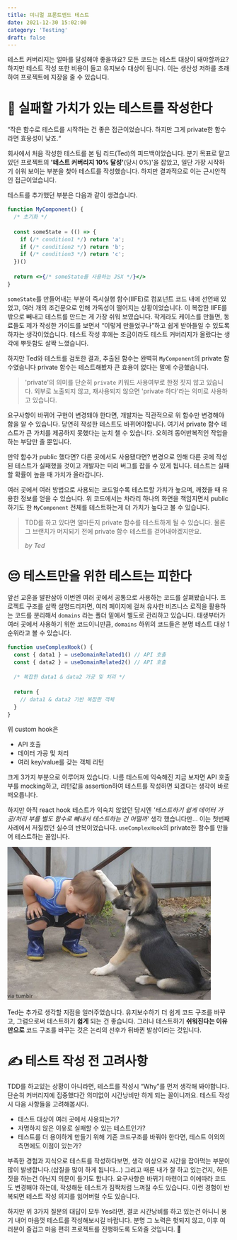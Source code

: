 ```yaml
---
title: 미니멀 프론트엔드 테스트
date: 2021-12-30 15:02:00
category: 'Testing'
draft: false
---
```


테스트 커버리지는 얼마를 달성해야 좋을까요? 모든 코드는 테스트 대상이 돼야할까요? 하지만 테스트 작성 또한 비용이 들고 유지보수 대상이 됩니다. 이는 생산성 저하를 초래하여 프로젝트에 지장을 줄 수 있습니다.

# :gem: 실패할 가치가 있는 테스트를 작성한다

“작은 함수로 테스트를 시작하는 건 좋은 접근이었습니다. 하지만 그게 private한 함수라면 효용성이 낮죠.“

회사에서 처음 작성한 테스트를 본 팀 리드(Ted)의 피드백이었습니다. 분기 목표로 맡고있던 프로젝트의 **'테스트 커버리지 10% 달성'**(당시 0%)'을 잡았고, 일단 가장 시작하기 쉬워 보이는 부분을 찾아 테스트를 작성했습니다. 하지만 결과적으로 이는 근시안적인 접근이었습니다.

테스트를 추가했던 부분은 다음과 같이 생겼습니다.

```jsx
function MyComponent() {
  /* 초기화 */

  const someState = (() => {
    if (/* condition1 */) return 'a';
    if (/* condition2 */) return 'b';
    if (/* condition3 */) return 'c';
  })()

  return <>{/* someState를 사용하는 JSX */}</>
}
```

`someState`를 만들어내는 부분이 즉시실행 함수(IIFE)로 컴포넌트 코드 내에 선언돼 있었고, 여러 개의 조건문으로 인해 가독성이 떨어지는 상황이었습니다. 이 복잡한 IIFE를 밖으로 빼내고 테스트를 만드는 게 가장 쉬워 보였습니다. 작게라도 케이스를 만들면, 동료들도 제가 작성한 가이드를 보면서 “이렇게 만들었구나”하고 쉽게 받아들일 수 있도록 하자는 생각이었습니다. 테스트 작성 후에는 조금이라도 테스트 커버리지가 올랐다는 생각에 뿌듯함도 살짝 느꼈습니다.

하지만 Ted와 테스트를 검토한 결과, 추출된 함수는 완벽히 `MyComponent`의 private 함수였습니다 private 함수는 테스트해봤자 큰 효용이 없다는 말에 수긍했습니다.

> 'private'의 의미를 단순히 `private` 키워드 사용여부로 한정 짓지 않고 있습니다. 외부로 노출되지 않고, 재사용되지 않으면 'private 하다'라는 의미로 사용하고 있습니다.

요구사항이 바뀌어 구현이 변경돼야 한다면, 개발자는 직관적으로 위 함수만 변경해야 함을 알 수 있습니다. 당연히 작성한 테스트도 바뀌어야합니다. 여기서 private 함수 테스트가 큰 가치를 제공하지 못했다는 눈치 챌 수 있습니다. 오히려 동어반복적인 작업을 하는 부담만 줄 뿐입니다.

만약 함수가 public 했다면? 다른 곳에서도 사용됐다면? 변경으로 인해 다른 곳에 작성된 테스트가 실패했을 것이고 개발자는 미리 버그를 잡을 수 있게 됩니다. 테스트는 실패할 확률이 높을 때 가치가 올라갑니다.

여러 곳에서 여러 방법으로 사용되는 코드일수록 테스트할 가치가 높으며, 깨졌을 때 유용한 정보를 얻을 수 있습니다. 위 코드에서는 차라리 하나의 화면을 책임지면서 public하기도 한 `MyComponent` 전체를 테스트하는게 더 가치가 높다고 볼 수 있습니다.

> TDD를 하고 있다면 얼마든지 private 함수를 테스트하게 될 수 있습니다. 물론 그 브랜치가 머지되기 전에 private 함수 테스트를 걷어내야겠지만요.
>
> _by Ted_

# :pensive: 테스트만을 위한 테스트는 피한다

앞선 교훈을 발판삼아 이번엔 여러 곳에서 공통으로 사용하는 코드를 살펴봤습니다. 프로젝트 구조를 살짝 설명드리자면, 여러 페이지에 걸쳐 유사한 비즈니스 로직을 활용하는 코드를 분리해서 `domains` 라는 폴더 밑에서 별도로 관리하고 있습니다. 태생부터가 여러 곳에서 사용하기 위한 코드이니만큼, `domains` 하위의 코드들은 분명 테스트 대상 1순위라고 볼 수 있습니다.

```jsx
function useComplexHook() {
  const { data1 } = useDomainRelated1() // API 호출
  const { data2 } = useDomainRelated2() // API 호출

  /* 복잡한 data1 & data2 가공 및 처리 */

  return {
    // data1 & data2 기반 복잡한 객체
  }
}
```

위 custom hook은

- API 호출
- 데이터 가공 및 처리
- 여러 key/value를 갖는 객체 리턴

크게 3가지 부분으로 이루어져 있습니다. 나름 테스트에 익숙해진 지금 보자면 API 호출부를 mocking하고, 리턴값을 assertion하여 테스트를 작성하면 되겠다는 생각이 바로 떠오릅니다.

하지만 아직 react hook 테스트가 익숙치 않았던 당시엔 _'테스트하기 쉽게 데이터 가공/처리 부를 별도 함수로 빼내서 테스트하는 건 어떨까'_ 생각 했습니다만... 이는 첫번째 사례에서 저질렀던 실수의 반복이었습니다. `useComplexHook`의 private한 함수를 만들어 테스트하는 꼴입니다.

![이미 작성된 코드에 테스트를 추가하다보면 주객이 전도되기 쉽다](content/assets/baby.jpeg)

Ted는 추가로 생각할 지점을 일러주었습니다. 유지보수하기 더 쉽게 코드 구조를 바꾸고, 그럼으로써 테스트하기 **쉽게** 되는 건 좋습니다. 그러나 테스트하기 **쉬워진다는 이유만으로** 코드 구조를 바꾸는 것은 논리의 선후가 뒤바뀐 발상이라는 것입니다.

# :writing_hand: 테스트 작성 전 고려사항

TDD를 하고있는 상황이 아니라면, 테스트를 작성시 “Why”를 먼저 생각해 봐야합니다. 단순히 커버리지에 집중했다간 의미없이 시간낭비만 하게 되는 꼴이니까요. 테스트 작성시 다음 사항들을 고려해봅시다.

- 테스트 대상이 여러 곳에서 사용되는가?
- 자명하지 않은 이유로 실패할 수 있는 테스트인가?
- 테스트를 더 용이하게 만들기 위해 기존 코드구조를 바꿔야 한다면, 테스트 이외의 측면에도 이점이 있는가?

부족한 경험과 지식으로 테스트를 작성하다보면, 생각 이상으로 시간을 잡아먹는 부분이 많이 발생합니다.(삽질을 많이 하게 됩니다…) 그리고 때론 내가 잘 하고 있는건지, 허튼짓을 하는건 아닌지 의문이 들기도 합니다. 요구사항은 바뀌기 마련이고 이에따라 코드도 변경해야 하는데, 작성해둔 테스트가 짐짝처럼 느껴질 수도 있습니다. 이런 경험이 반복되면 테스트 작성 의지를 잃어버릴 수도 있습니다.

하지만 위 3가지 질문의 대답이 모두 Yes라면, 결코 시간낭비를 하고 있는건 아니니 용기 내어 마음껏 테스트를 작성해보시길 바랍니다. 분명 그 노력은 헛되지 않고, 이후 여러분이 즐겁고 마음 편히 프로젝트를 진행하도록 도와줄 것입니다. :pray:
